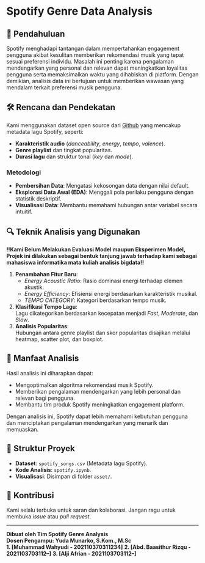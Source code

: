 # Spotify Genre Data Analysis

## 📖 Pendahuluan  
Spotify menghadapi tantangan dalam mempertahankan engagement pengguna akibat kesulitan memberikan rekomendasi musik yang tepat sesuai preferensi individu. Masalah ini penting karena pengalaman mendengarkan yang personal dan relevan dapat meningkatkan loyalitas pengguna serta memaksimalkan waktu yang dihabiskan di platform. Dengan demikian, analisis data ini bertujuan untuk memberikan wawasan yang mendalam terkait preferensi musik pengguna.

## 🛠️ Rencana dan Pendekatan  
Kami menggunakan dataset open source dari [Github](https://github.com/rfordatascience/tidytuesday/blob/main/data/2020/2020-01-21/readme.md) yang mencakup metadata lagu Spotify, seperti:  
- **Karakteristik audio** (*danceability*, *energy*, *tempo*, *valence*).  
- **Genre playlist** dan tingkat popularitas.  
- **Durasi lagu** dan struktur tonal (*key* dan *mode*).  

### **Metodologi**  
- **Pembersihan Data**: Mengatasi kekosongan data dengan nilai default.  
- **Eksplorasi Data Awal (EDA)**: Menggali pola perilaku pengguna dengan statistik deskriptif.  
- **Visualisasi Data**: Membantu memahami hubungan antar variabel secara intuitif.

## 🔍 Teknik Analisis yang Digunakan
**!!Kami Belum Melakukan Evaluasi Model maupun Eksperimen Model, Projek ini dilakukan sebagai bentuk tanjung jawab terhadap kami sebagai mahasiswa informatika mata kuliah analisis bigdata!!**  
1. **Penambahan Fitur Baru**:  
   - *Energy Acoustic Ratio*: Rasio dominasi energi terhadap elemen akustik.  
   - *Energy Efficiency*: Efisiensi energi berdasarkan karakteristik musikal.  
   - *TEMPO CATEGORY*: Kategori berdasarkan tempo musik.  
2. **Klasifikasi Tempo Lagu**:  
   Lagu dikategorikan berdasarkan kecepatan menjadi *Fast*, *Moderate*, dan *Slow*.  
3. **Analisis Popularitas**:  
   Hubungan antara genre playlist dan skor popularitas disajikan melalui heatmap, scatter plot, dan boxplot.  

## 🌟 Manfaat Analisis  
Hasil analisis ini diharapkan dapat:  
- Mengoptimalkan algoritma rekomendasi musik Spotify.  
- Memberikan pengalaman mendengarkan yang lebih personal dan relevan bagi pengguna.  
- Membantu tim produk Spotify meningkatkan engagement platform.  

Dengan analisis ini, Spotify dapat lebih memahami kebutuhan pengguna dan menciptakan pengalaman mendengarkan yang menarik dan memuaskan.

## 📂 Struktur Proyek  
- **Dataset**: `spotify_songs.csv` (Metadata lagu Spotify).  
- **Kode Analisis**: `spotify.ipynb`.  
- **Visualisasi**: Disimpan di folder `asset/`.  

## 🤝 Kontribusi  
Kami selalu terbuka untuk saran dan kolaborasi. Jangan ragu untuk membuka *issue* atau *pull request*.  

---

**Dibuat oleh Tim Spotify Genre Analysis**  
**Dosen Pengampu: Yuda Munarko, S.Kom., M.Sc**  
**1.   [Muhammad Wahyudi - 202110370311234]**
**2.   [Abd. Baasithur Rizqu - 2021103703112–]**
**3.   [Alji Afrian - 2021103703112–]**